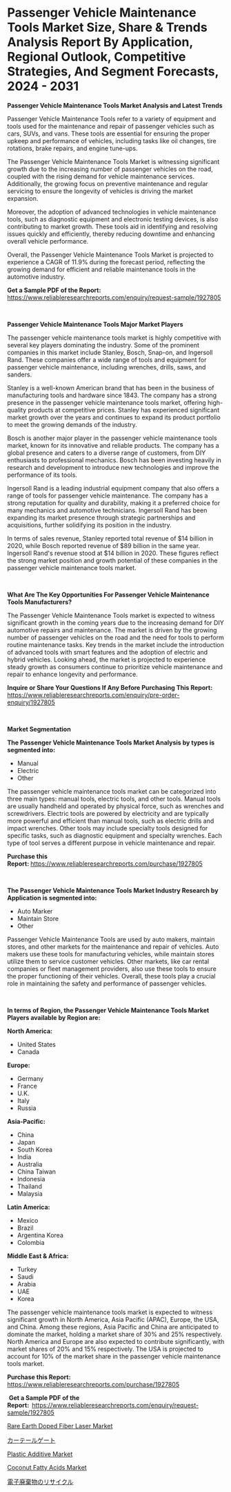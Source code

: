<p><h1>Passenger Vehicle Maintenance Tools Market Size, Share & Trends Analysis Report By Application, Regional Outlook, Competitive Strategies, And Segment Forecasts, 2024 - 2031</h1></p><p><strong>Passenger Vehicle Maintenance Tools Market Analysis and Latest Trends</strong></p>
<p><p>Passenger Vehicle Maintenance Tools refer to a variety of equipment and tools used for the maintenance and repair of passenger vehicles such as cars, SUVs, and vans. These tools are essential for ensuring the proper upkeep and performance of vehicles, including tasks like oil changes, tire rotations, brake repairs, and engine tune-ups.</p><p>The Passenger Vehicle Maintenance Tools Market is witnessing significant growth due to the increasing number of passenger vehicles on the road, coupled with the rising demand for vehicle maintenance services. Additionally, the growing focus on preventive maintenance and regular servicing to ensure the longevity of vehicles is driving the market expansion.</p><p>Moreover, the adoption of advanced technologies in vehicle maintenance tools, such as diagnostic equipment and electronic testing devices, is also contributing to market growth. These tools aid in identifying and resolving issues quickly and efficiently, thereby reducing downtime and enhancing overall vehicle performance.</p><p>Overall, the Passenger Vehicle Maintenance Tools Market is projected to experience a CAGR of 11.9% during the forecast period, reflecting the growing demand for efficient and reliable maintenance tools in the automotive industry.</p></p>
<p><strong>Get a Sample PDF of the Report:&nbsp;</strong> <a href="https://www.reliableresearchreports.com/enquiry/request-sample/1927805">https://www.reliableresearchreports.com/enquiry/request-sample/1927805</a></p>
<p>&nbsp;</p>
<p><strong>Passenger Vehicle Maintenance Tools Major Market Players</strong></p>
<p><p>The passenger vehicle maintenance tools market is highly competitive with several key players dominating the industry. Some of the prominent companies in this market include Stanley, Bosch, Snap-on, and Ingersoll Rand. These companies offer a wide range of tools and equipment for passenger vehicle maintenance, including wrenches, drills, saws, and sanders.</p><p>Stanley is a well-known American brand that has been in the business of manufacturing tools and hardware since 1843. The company has a strong presence in the passenger vehicle maintenance tools market, offering high-quality products at competitive prices. Stanley has experienced significant market growth over the years and continues to expand its product portfolio to meet the growing demands of the industry.</p><p>Bosch is another major player in the passenger vehicle maintenance tools market, known for its innovative and reliable products. The company has a global presence and caters to a diverse range of customers, from DIY enthusiasts to professional mechanics. Bosch has been investing heavily in research and development to introduce new technologies and improve the performance of its tools.</p><p>Ingersoll Rand is a leading industrial equipment company that also offers a range of tools for passenger vehicle maintenance. The company has a strong reputation for quality and durability, making it a preferred choice for many mechanics and automotive technicians. Ingersoll Rand has been expanding its market presence through strategic partnerships and acquisitions, further solidifying its position in the industry.</p><p>In terms of sales revenue, Stanley reported total revenue of $14 billion in 2020, while Bosch reported revenue of $89 billion in the same year. Ingersoll Rand's revenue stood at $14 billion in 2020. These figures reflect the strong market position and growth potential of these companies in the passenger vehicle maintenance tools market.</p></p>
<p>&nbsp;</p>
<p><strong>What Are The Key Opportunities For Passenger Vehicle Maintenance Tools Manufacturers?</strong></p>
<p><p>The Passenger Vehicle Maintenance Tools market is expected to witness significant growth in the coming years due to the increasing demand for DIY automotive repairs and maintenance. The market is driven by the growing number of passenger vehicles on the road and the need for tools to perform routine maintenance tasks. Key trends in the market include the introduction of advanced tools with smart features and the adoption of electric and hybrid vehicles. Looking ahead, the market is projected to experience steady growth as consumers continue to prioritize vehicle maintenance and repair to enhance longevity and performance.</p></p>
<p><strong>Inquire or Share Your Questions If Any Before Purchasing This Report:</strong> <a href="https://www.reliableresearchreports.com/enquiry/pre-order-enquiry/1927805">https://www.reliableresearchreports.com/enquiry/pre-order-enquiry/1927805</a></p>
<p>&nbsp;</p>
<p><strong>Market Segmentation</strong></p>
<p><strong>The Passenger Vehicle Maintenance Tools Market Analysis by types is segmented into:</strong></p>
<p><ul><li>Manual</li><li>Electric</li><li>Other</li></ul></p>
<p><p>The passenger vehicle maintenance tools market can be categorized into three main types: manual tools, electric tools, and other tools. Manual tools are usually handheld and operated by physical force, such as wrenches and screwdrivers. Electric tools are powered by electricity and are typically more powerful and efficient than manual tools, such as electric drills and impact wrenches. Other tools may include specialty tools designed for specific tasks, such as diagnostic equipment and specialty wrenches. Each type of tool serves a different purpose in vehicle maintenance and repair.</p></p>
<p><strong>Purchase this Report:&nbsp;</strong><a href="https://www.reliableresearchreports.com/purchase/1927805">https://www.reliableresearchreports.com/purchase/1927805</a></p>
<p>&nbsp;</p>
<p><strong>The Passenger Vehicle Maintenance Tools Market Industry Research by Application is segmented into:</strong></p>
<p><ul><li>Auto Marker</li><li>Maintain Store</li><li>Other</li></ul></p>
<p><p>Passenger Vehicle Maintenance Tools are used by auto makers, maintain stores, and other markets for the maintenance and repair of vehicles. Auto makers use these tools for manufacturing vehicles, while maintain stores utilize them to service customer vehicles. Other markets, like car rental companies or fleet management providers, also use these tools to ensure the proper functioning of their vehicles. Overall, these tools play a crucial role in maintaining the safety and performance of passenger vehicles.</p></p>
<p>&nbsp;</p>
<p><strong>In terms of Region, the Passenger Vehicle Maintenance Tools Market Players available by Region are:</strong></p>
<p>
    <p> <strong> North America: </strong>
        <ul>
            <li>United States</li>
            <li>Canada</li>
        </ul>
        </p> 
    <p> <strong> Europe: </strong>
        <ul>
            <li>Germany</li>
            <li>France</li>
            <li>U.K.</li>
            <li>Italy</li>
            <li>Russia</li>
        </ul>
        </p> 
    <p> <strong> Asia-Pacific: </strong>
        <ul>
            <li>China</li>
            <li>Japan</li>
            <li>South Korea</li>
            <li>India</li>
            <li>Australia</li>
            <li>China Taiwan</li>
            <li>Indonesia</li>
            <li>Thailand</li>
            <li>Malaysia</li>
        </ul>
        </p> 
    <p> <strong> Latin America: </strong>
        <ul>
            <li>Mexico</li>
            <li>Brazil</li>
            <li>Argentina Korea</li>
            <li>Colombia</li>
        </ul>
        </p> 
    <p> <strong> Middle East & Africa: </strong>
        <ul>
            <li>Turkey</li>
            <li>Saudi</li>
            <li>Arabia</li>
            <li>UAE</li>
            <li>Korea</li>
        </ul>
    </p>
    </p>
<p><p>The passenger vehicle maintenance tools market is expected to witness significant growth in North America, Asia Pacific (APAC), Europe, the USA, and China. Among these regions, Asia Pacific and China are anticipated to dominate the market, holding a market share of 30% and 25% respectively. North America and Europe are also expected to contribute significantly, with market shares of 20% and 15% respectively. The USA is projected to account for 10% of the market share in the passenger vehicle maintenance tools market.</p></p>
<p><strong>Purchase this Report: </strong><a href="https://www.reliableresearchreports.com/purchase/1927805">https://www.reliableresearchreports.com/purchase/1927805</a></p>
<p>&nbsp;<strong>Get a Sample PDF of the Report:&nbsp;&nbsp;</strong><a href="https://www.reliableresearchreports.com/enquiry/request-sample/1927805">https://www.reliableresearchreports.com/enquiry/request-sample/1927805</a></p>
<p><strong></strong></p>
<p><p><a href="https://lydian-appliance-61d.notion.site/Rare-Earth-Doped-Fiber-Laser-Market-Size-Market-Trends-and-Growth-Outlook-forecasted-for-period-fr-7305ebbff94c467b9a13673a9ae9b107">Rare Earth Doped Fiber Laser Market</a></p><p><a href="https://medium.com/@jermainecrona2023/%E8%87%AA%E5%8B%95%E8%BB%8A%E3%81%AE%E3%83%86%E3%83%BC%E3%83%AB%E3%82%B2%E3%83%BC%E3%83%88%E5%B8%82%E5%A0%B4%E8%A6%8F%E6%A8%A1-cagr-%E3%83%88%E3%83%AC%E3%83%B3%E3%83%892024-2030-bbc3a79a8cd3">カーテールゲート</a></p><p><a href="https://view.publitas.com/reportprime-1/plastic-additive-market-size-market-share-and-global-market-analysis-report-2024-2031/">Plastic Additive Market</a></p><p><a href="https://view.publitas.com/reportprime-1/coconut-fatty-acids-market-research-report-reveals-the-latest-trends-and-opportunities-of-this-market-for-period-from-2024-2031/">Coconut Fatty Acids Market</a></p><p><a href="https://medium.com/@joanna-goyvaerts/%E9%9B%BB%E5%AD%90%E5%BB%83%E6%A3%84%E7%89%A9%E3%83%AA%E3%82%B5%E3%82%A4%E3%82%AF%E3%83%AB%E5%B8%82%E5%A0%B4%E3%81%AE%E8%A6%8F%E6%A8%A1%E3%81%AF-%E4%B8%96%E7%95%8C%E3%81%AE%E7%94%A3%E6%A5%AD%E3%81%AB%E3%81%8A%E3%81%91%E3%82%8B%E6%9C%80%E9%81%A9%E3%81%AA%E3%83%9E%E3%83%BC%E3%82%B1%E3%83%86%E3%82%A3%E3%83%B3%E3%82%B0%E3%83%81%E3%83%A3%E3%83%8D%E3%83%AB%E3%82%92%E6%98%8E%E3%82%89%E3%81%8B%E3%81%AB%E3%81%97%E3%81%BE%E3%81%99-c5788f50bd43">電子廃棄物のリサイクル</a></p></p>